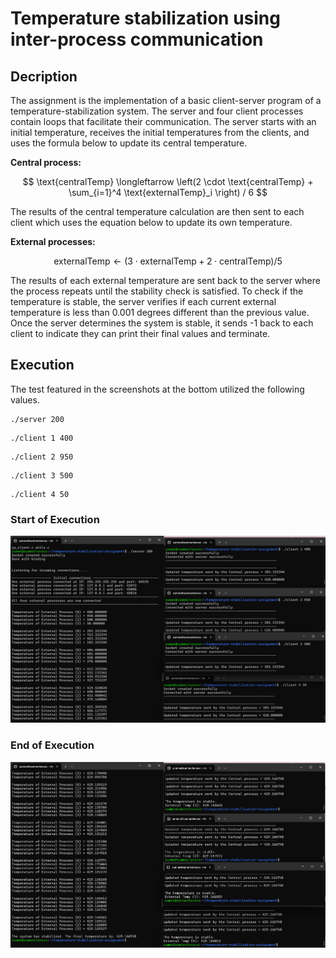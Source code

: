 # Temperature stabilization using inter-process communication

## Decription
The assignment is the implementation of a basic client-server program of a temperature-stabilization system. The server and four client processes contain loops that facilitate their communication. The server starts with an initial temperature, receives the initial temperatures from the clients, and uses the formula below to update its central temperature.

**Central process:**

$$
\text{centralTemp} \longleftarrow \left(2 \cdot \text{centralTemp} + \sum_{i=1}^4 \text{externalTemp}_i \right) / 6
$$

The results of the central temperature calculation are then sent to each client which uses the equation below to update its own temperature.

**External processes:**

$$
\text{externalTemp} \longleftarrow \left(3 \cdot \text{externalTemp} + 2\cdot \text{centralTemp} \right) / 5
$$

The results of each external temperature are sent back to the server where the process repeats until the stability check is satisfied. To check if the temperature is stable, the server verifies if each current external temperature is less than 0.001 degrees different than the previous value. Once the server determines the system is stable, it sends -1 back to each client to indicate they can print their final values and terminate.

## Execution
The test featured in the screenshots at the bottom utilized the following values.     

```shell
./server 200
```

```shell
./client 1 400
```

```shell
./client 2 950
```

```shell
./client 3 500
```

```shell
./client 4 50
```

### Start of Execution
![start_of_run](start.png)

### End of Execution
![end_of_run](end.png)
